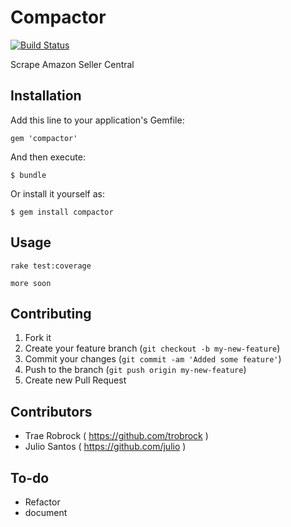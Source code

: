 # Compactor

[![Build Status](https://secure.travis-ci.org/julio/compactor.png)](http://travis-ci.org/julio/compactor)

Scrape Amazon Seller Central

## Installation

Add this line to your application's Gemfile:

    gem 'compactor'

And then execute:

    $ bundle

Or install it yourself as:

    $ gem install compactor

## Usage

```
rake test:coverage
```

```
more soon
```

## Contributing

1. Fork it
2. Create your feature branch (`git checkout -b my-new-feature`)
3. Commit your changes (`git commit -am 'Added some feature'`)
4. Push to the branch (`git push origin my-new-feature`)
5. Create new Pull Request

## Contributors

* Trae Robrock ( https://github.com/trobrock )
* Julio Santos ( https://github.com/julio )

## To-do

- Refactor
- document
